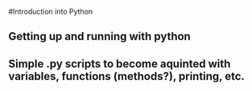 #Introduction into Python

## Getting up and running with python
## Simple .py scripts to become aquinted with variables, functions (methods?), printing, etc. 
